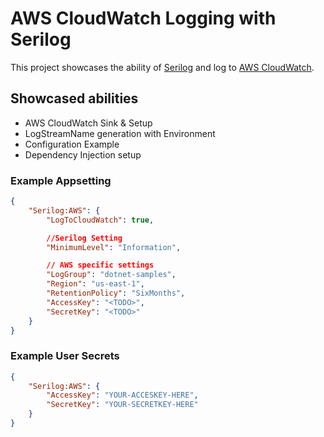# AWS CloudWatch Logging with Serilog

This project showcases the ability of [Serilog](https://serilog.net/) and log to [AWS CloudWatch](https://aws.amazon.com/cloudwatch/).

## Showcased abilities

* AWS CloudWatch Sink & Setup
* LogStreamName generation with Environment
* Configuration Example
* Dependency Injection setup

### Example Appsetting

``` json
{
    "Serilog:AWS": {
        "LogToCloudWatch": true,

        //Serilog Setting
        "MinimumLevel": "Information",

        // AWS specific settings
        "LogGroup": "dotnet-samples",
        "Region": "us-east-1",
        "RetentionPolicy": "SixMonths",
        "AccessKey": "<TODO>",
        "SecretKey": "<TODO>"
    }
}
```

### Example User Secrets

``` json
{
    "Serilog:AWS": {
        "AccessKey": "YOUR-ACCESKEY-HERE",
        "SecretKey": "YOUR-SECRETKEY-HERE"
    }
}
```
